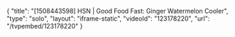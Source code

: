 {
    "title": "[1508443598] HSN | Good Food Fast: Ginger Watermelon Cooler",
    "type": "solo",
    "layout": "iframe-static",
    "videoId": "123178220",
    "url": "\/tvpembed\/123178220"
}